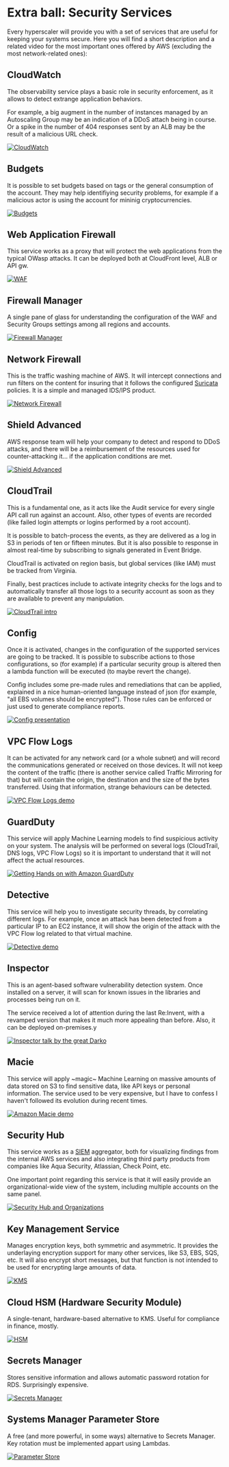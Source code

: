 # Extra ball: Security Services

Every hyperscaler will provide you with a set of services that are useful for keeping your systems secure. Here you will find a short description and a related video for the most important ones offered by AWS (excluding the most network-related ones):

## CloudWatch

The observability service plays a basic role in security enforcement, as it allows to detect extrange application behaviors.

For example, a big augment in the number of instances managed by an Autoscaling Group may be an indication of a DDoS attach being in course. Or a spike in the number of 404 responses sent by an ALB may be the result of a malicious URL check.

[![CloudWatch](https://img.youtube.com/vi/a4dhoTQCyRA/0.jpg)](https://www.youtube.com/watch?v=a4dhoTQCyRA)

## Budgets

It is possible to set budgets based on tags or the general consumption of the account. They may help identifiying security problems, for example if a malicious actor is using the account for mininig cryptocurrencies.

[![Budgets](https://img.youtube.com/vi/Ris23gKc7s0/0.jpg)](https://www.youtube.com/watch?v=Ris23gKc7s0)

## Web Application Firewall

This service works as a proxy that will protect the web applications from the typical OWasp attacks. It can be deployed both at CloudFront level, ALB or API gw.

[![WAF](https://img.youtube.com/vi/nUI7G9UzyN8/0.jpg)](https://www.youtube.com/watch?v=nUI7G9UzyN8)

## Firewall Manager 

A single pane of glass for understanding the configuration of the WAF and Security Groups settings among all regions and accounts.

[![Firewall Manager](https://img.youtube.com/vi/FGhKpPDBvXc/0.jpg)](https://www.youtube.com/watch?v=FGhKpPDBvXc)

## Network Firewall

This is the traffic washing machine of AWS. It will intercept connections and run filters on the content for insuring that it follows the configured [Suricata](https://suricata.io) policies. It is a simple and managed IDS/IPS product.

[![Network Firewall](https://img.youtube.com/vi/BYVObzBWnqo/0.jpg)](https://www.youtube.com/watch?v=BYVObzBWnqo)

## Shield Advanced

AWS response team will help your company to detect and respond to DDoS attacks, and there will be a reimbursement of the resources used for counter-attacking it... if the application conditions are met. 

[![Shield Advanced](https://img.youtube.com/vi/jE70B-qkgrc/0.jpg)](https://www.youtube.com/watch?v=jE70B-qkgrc)


## CloudTrail

This is a fundamental one, as it acts like the Audit service for every single API call run against an account. Also, other types of events are recorded (like failed login attempts or logins performed by a root account).

It is possible to batch-process the events, as they are delivered as a log in S3 in periods of ten or fifteen minutes. But it is also possible to response in almost real-time by subscribing to signals generated in Event Bridge.

CloudTrail is activated on region basis, but global services (like IAM) must be tracked from Virginia.

Finally, best practices include to activate integrity checks for the logs and to automatically transfer all those logs to a security account as soon as they are available to prevent any manipulation.

[![CloudTrail intro](https://img.youtube.com/vi/4ztTv5rIRv8/0.jpg)](https://www.youtube.com/watch?v=4ztTv5rIRv8)

## Config

Once it is activated, changes in the configuration of the supported services are going to be tracked. It is possible to subscribe actions to those configurations, so (for example) if a particular security group is altered then a lambda function will be executed (to maybe revert the change).

Config includes some pre-made rules and remediations that can be applied, explained in a nice human-oriented language instead of json (for example, "all EBS volumes should be encrypted"). Those rules can be enforced or just used to generate compliance reports.

[![Config presentation](https://img.youtube.com/vi/X_fznJtSyV8/0.jpg)](https://www.youtube.com/watch?v=X_fznJtSyV8)


## VPC Flow Logs

It can be activated for any network card (or a whole subnet) and will record the communications generated or received on those devices. It will not keep the content of the traffic (there is another service called Traffic Mirroring for that) but will contain the origin, the destination and the size of the bytes transferred. Using that information, strange behaviours can be detected.

[![VPC Flow Logs demo](https://img.youtube.com/vi/sThQD7wjpgA/0.jpg)](https://www.youtube.com/watch?v=sThQD7wjpgA)

## GuardDuty

This service will apply Machine Learning models to find suspicious activity on your system. The analysis will be performed on several logs (CloudTrail, DNS logs, VPC Flow Logs) so it is important to understand that it will not affect the actual resources.

[![Getting Hands on with Amazon GuardDuty](https://i.ytimg.com/vi/eq3_H-aiHhk/maxresdefault.jpg)](https://www.youtube.com/watch?v=eq3_H-aiHhk)


## Detective

This service will help you to investigate security threads, by correlating different logs. For example, once an attack has been detected from a particular IP to an EC2 instance, it will show the origin of the attack with the VPC Flow log related to that virtual machine.

[![Detective demo](https://img.youtube.com/vi/fmm4PXhg8BY/0.jpg)](https://www.youtube.com/watch?v=OCz91Ee2COg)

## Inspector

This is an agent-based software vulnerability detection system. Once installed on a server, it will scan for known issues in the libraries and processes being run on it.

The service received a lot of attention during the last Re:Invent, with a revamped version that makes it much more appealing than before. Also, it can be deployed on-premises.y

[![Inspector talk by the great Darko](https://img.youtube.com/vi/tdQbovyLYYE/0.jpg)](https://www.youtube.com/watch?v=tdQbovyLYYE)

## Macie

This service will apply ~magic~ Machine Learning on massive amounts of data stored on S3 to find sensitive data, like API keys or personal information. The service used to be very expensive, but I have to confess I haven't followed its evolution during recent times.

[![Amazon Macie demo](https://img.youtube.com/vi/8piwEQJJXdo/0.jpg)](https://www.youtube.com/watch?v=8piwEQJJXdo)

## Security Hub

This service works as a [SIEM](https://en.wikipedia.org/wiki/Security_information_and_event_management) aggregator, both for visualizing findings from the internal AWS services and also integrating third party products from companies like Aqua Security, Atlassian, Check Point, etc.

One important point regarding this service is that it will easily provide an organizational-wide view of the system, including multiple accounts on the same panel.

[![Security Hub and Organizations](https://img.youtube.com/vi/wXkuRiNOo4o/0.jpg)](https://www.youtube.com/watch?v=wXkuRiNOo4o)

## Key Management Service

Manages encryption keys, both symmetric and asymmetric. It provides the underlaying encryption support for many other services, like S3, EBS, SQS, etc. It will also encrypt short messages, but that function is not intended to be used for encrypting large amounts of data.

[![KMS](https://img.youtube.com/vi/8Z0wsE2HoSo/0.jpg)](https://www.youtube.com/watch?v=8Z0wsE2HoSo)

## Cloud HSM (Hardware Security Module)

A single-tenant, hardware-based alternative to KMS. Useful for compliance in finance, mostly.

[![HSM](https://img.youtube.com/vi/BLnuUtjJNLE/0.jpg)](https://www.youtube.com/watch?v=BLnuUtjJNLE)

## Secrets Manager

Stores sensitive information and allows automatic password rotation for RDS. Surprisingly expensive.

[![Secrets Manager](https://img.youtube.com/vi/9nOyaM3kZk/0.jpg)](https://www.youtube.com/watch?v=9nOyaM3kZk)

## Systems Manager Parameter Store

A free (and more powerful, in some ways) alternative to Secrets Manager. Key rotation must be implemented appart using Lambdas.

[![Parameter Store](https://img.youtube.com/vi/OMtcieZMQPA/0.jpg)](https://www.youtube.com/watch?v=OMtcieZMQPA)